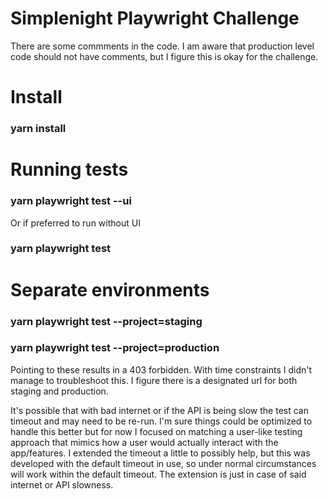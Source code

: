 # Simplenight Playwright Challenge
There are some commments in the code. I am aware that production level code should not have comments, but I figure this is okay for the challenge.

# Install
### yarn install

# Running tests
### yarn playwright test --ui
Or if preferred to run without UI
### yarn playwright test

# Separate environments
### yarn playwright test --project=staging
### yarn playwright test --project=production

Pointing to these results in a 403 forbidden. With time constraints I didn't manage to troubleshoot this. I figure there is a designated url for both staging and production.

It's possible that with bad internet or if the API is being slow the test can timeout and may need to be re-run. I'm sure things could be optimized to handle this better but for now I focused on matching a user-like testing approach that mimics how a user would actually interact with the app/features. I extended the timeout a little to possibly help, but this was developed with the default timeout in use, so under normal circumstances will work within the default timeout. The extension is just in case of said internet or API slowness.
